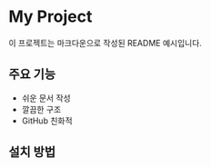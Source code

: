 # My Project

이 프로젝트는 마크다운으로 작성된 README 예시입니다.

## 주요 기능

- 쉬운 문서 작성
- 깔끔한 구조
- GitHub 친화적

## 설치 방법

```bash
